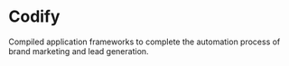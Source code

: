 # Codify
Compiled application frameworks to complete the automation process of brand marketing and lead generation.
